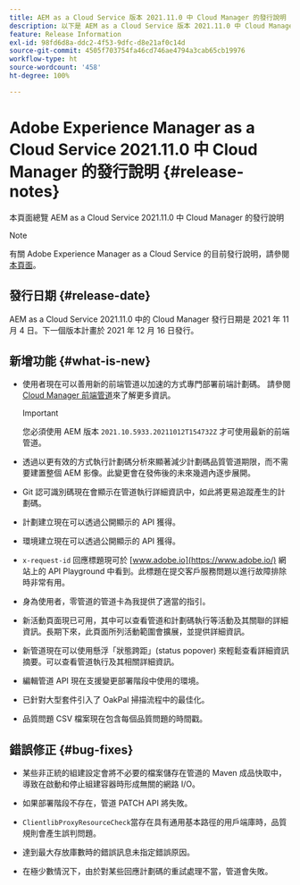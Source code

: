 ```yaml
---
title: AEM as a Cloud Service 版本 2021.11.0 中 Cloud Manager 的發行說明
description: 以下是 AEM as a Cloud Service 版本 2021.11.0 中 Cloud Manager 的發行說明。
feature: Release Information
exl-id: 98fd6d8a-ddc2-4f53-9dfc-d8e21af0c14d
source-git-commit: 4505f703754fa46cd746ae4794a3cab65cb19976
workflow-type: ht
source-wordcount: '458'
ht-degree: 100%

---
```


# Adobe Experience Manager as a Cloud Service 2021.11.0 中 Cloud Manager 的發行說明 {#release-notes}

本頁面總覽 AEM as a Cloud Service 2021.11.0 中 Cloud Manager 的發行說明

>[!NOTE]
>
>有關 Adobe Experience Manager as a Cloud Service 的目前發行說明，請參閱[本頁面](/help/release-notes/release-notes-cloud/release-notes-current.md)。

## 發行日期 {#release-date}

AEM as a Cloud Service 2021.11.0 中的 Cloud Manager 發行日期是 2021 年 11 月 4 日。下一個版本計畫於 2021 年 12 月 16 日發行。

## 新增功能 {#what-is-new}

* 使用者現在可以善用新的前端管道以加速的方式專門部署前端計劃碼。 請參閱 [Cloud Manager 前端管道](/help/implementing/cloud-manager/configuring-pipelines/introduction-ci-cd-pipelines.md#front-end)來了解更多資訊。

   >[!IMPORTANT]
   >您必須使用 AEM 版本 `2021.10.5933.20211012T154732Z` 才可使用最新的前端管道。

* 透過以更有效的方式執行計劃碼分析來顯著減少計劃碼品質管道期限，而不需要建置整個 AEM 影像。此變更會在發佈後的未來幾週內逐步展開。

* Git 認可識別碼現在會顯示在管道執行詳細資訊中，如此將更易追蹤產生的計劃碼。

* 計劃建立現在可以透過公開顯示的 API 獲得。

* 環境建立現在可以透過公開顯示的 API 獲得。

* `x-request-id` 回應標題現可於 [www.adobe.io](https://www.adobe.io/) 網站上的 API Playground 中看到。此標題在提交客戶服務問題以進行故障排除時非常有用。

* 身為使用者，零管道的管道卡為我提供了適當的指引。

* 新活動頁面現已可用，其中可以查看管道和計劃碼執行等活動及其關聯的詳細資訊。長期下來，此頁面所列活動範圍會擴展，並提供詳細資訊。

* 新管道現在可以使用懸浮「狀態跨距」(status popover) 來輕鬆查看詳細資訊摘要。可以查看管道執行及其相關詳細資訊。

* 編輯管道 API 現在支援變更部署階段中使用的環境。

* 已針對大型套件引入了 OakPal 掃描流程中的最佳化。

* 品質問題 CSV 檔案現在包含每個品質問題的時間戳。

## 錯誤修正 {#bug-fixes}

* 某些非正統的組建設定會將不必要的檔案儲存在管道的 Maven 成品快取中，導致在啟動和停止組建容器時形成無關的網路 I/O。

* 如果部署階段不存在，管道 PATCH API 將失敗。

* `ClientlibProxyResourceCheck`當存在具有通用基本路徑的用戶端庫時，品質規則會產生誤判問題。

* 達到最大存放庫數時的錯誤訊息未指定錯誤原因。

* 在極少數情況下，由於對某些回應計劃碼的重試處理不當，管道會失敗。
